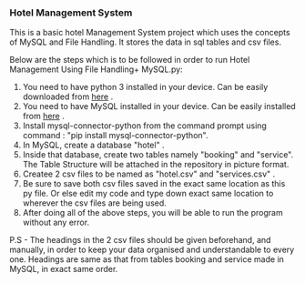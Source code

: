 ### Hotel Management System

This is a basic hotel  Management System project which uses the concepts of MySQL and File Handling. It stores the data in sql tables and csv files.


Below are the steps which is to be followed in order to run Hotel Management Using File Handling+ MySQL.py:

1. You need to have python 3 installed in your device. Can be easily downloaded from [here](https://www.python.org/downloads/) .
2. You need to have MySQL installed in your device. Can be easily installed from [here](https://dev.mysql.com/downloads/mysql/) .
3. Install mysql-connector-python from the command prompt using command : "pip install mysql-connector-python".
4. In MySQL, create a database "hotel" .
5. Inside that database, create two tables namely "booking" and "service". The Table Structure will be attached in the repository in picture format.
6. Createe 2 csv files to be named as "hotel.csv" and "services.csv" .
7. Be sure to save both csv files saved in the exact same location as this py file. Or else edit my code and type down exact same location to wherever the csv files are being used.
8. After doing all of the above steps, you will be able to run the program without any error.

P.S - The headings in the 2 csv files should be given beforehand, and manually, in order to keep your data organised and understandable to every one. Headings are same as that from tables booking and service made in MySQL, in exact same order.
